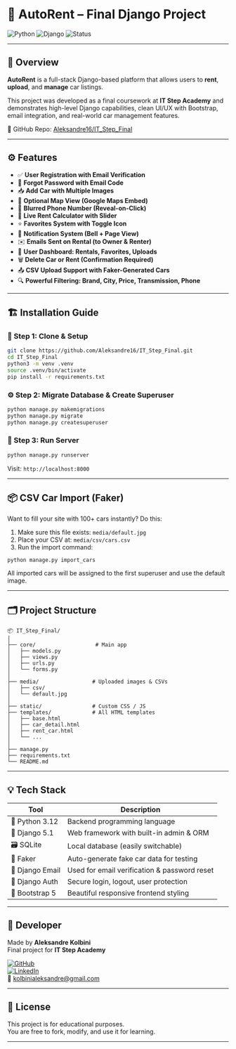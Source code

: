 
# 🚗 AutoRent – Final Django Project

![Python](https://img.shields.io/badge/Python-3.12-blue?style=for-the-badge&logo=python)
![Django](https://img.shields.io/badge/Django-5.1-success?style=for-the-badge&logo=django)
![Status](https://img.shields.io/badge/Status-Completed-brightgreen?style=for-the-badge)

---

## 📌 Overview

**AutoRent** is a full-stack Django-based platform that allows users to **rent**, **upload**, and **manage** car listings.

This project was developed as a final coursework at **IT Step Academy** and demonstrates high-level Django capabilities, clean UI/UX with Bootstrap, email integration, and real-world car management features.

🔗 GitHub Repo: [Aleksandre16/IT_Step_Final](https://github.com/Aleksandre16/IT_Step_Final)

---

## ⚙️ Features

- ✅ **User Registration with Email Verification**
- 🔐 **Forgot Password with Email Code**
- 📥 **Add Car with Multiple Images**
- 📍 **Optional Map View (Google Maps Embed)**
- 📱 **Blurred Phone Number (Reveal-on-Click)**
- 🧮 **Live Rent Calculator with Slider**
- ⭐ **Favorites System with Toggle Icon**
- 🔔 **Notification System (Bell + Page View)**
- ✉️ **Emails Sent on Rental (to Owner & Renter)**
- 🧾 **User Dashboard: Rentals, Favorites, Uploads**
- 🗑️ **Delete Car or Rent (Confirmation Required)**
- 📤 **CSV Upload Support with Faker-Generated Cars**
- 🔍 **Powerful Filtering: Brand, City, Price, Transmission, Phone**

---

## 🏗️ Installation Guide

### 🔧 Step 1: Clone & Setup

```bash
git clone https://github.com/Aleksandre16/IT_Step_Final.git
cd IT_Step_Final
python3 -m venv .venv
source .venv/bin/activate
pip install -r requirements.txt
```

### ⚙️ Step 2: Migrate Database & Create Superuser

```bash
python manage.py makemigrations
python manage.py migrate
python manage.py createsuperuser
```

### 🚀 Step 3: Run Server

```bash
python manage.py runserver
```

Visit: `http://localhost:8000`

---

## 📦 CSV Car Import (Faker)

Want to fill your site with 100+ cars instantly? Do this:

1. Make sure this file exists: `media/default.jpg`  
2. Place your CSV at: `media/csv/cars.csv`
3. Run the import command:

```bash
python manage.py import_cars
```

All imported cars will be assigned to the first superuser and use the default image.

---

## 🗂️ Project Structure

```
📦 IT_Step_Final/
│
├── core/                   # Main app
│   ├── models.py
│   ├── views.py
│   ├── urls.py
│   └── forms.py
│
├── media/                 # Uploaded images & CSVs
│   ├── csv/
│   └── default.jpg
│
├── static/                # Custom CSS / JS
├── templates/             # All HTML templates
│   ├── base.html
│   ├── car_detail.html
│   ├── rent_car.html
│   └── ...
│
├── manage.py
├── requirements.txt
└── README.md
```

---

## 💡 Tech Stack

| Tool             | Description                                 |
|------------------|---------------------------------------------|
| 🐍 Python 3.12     | Backend programming language                |
| 🌱 Django 5.1      | Web framework with built-in admin & ORM     |
| 🗃️ SQLite           | Local database (easily switchable)         |
| 🧪 Faker           | Auto-generate fake car data for testing     |
| 💌 Django Email    | Used for email verification & password reset |
| 🔐 Django Auth     | Secure login, logout, user protection       |
| 🎨 Bootstrap 5     | Beautiful responsive frontend styling       |

---

## 👤 Developer

Made by **Aleksandre Kolbini**  
Final project for **IT Step Academy**

[![GitHub](https://img.shields.io/badge/GitHub-Aleksandre16-black?style=flat&logo=github)](https://github.com/Aleksandre16)  
[![LinkedIn](https://img.shields.io/badge/LinkedIn-Profile-blue?style=flat&logo=linkedin)](https://www.linkedin.com/in/aleksandre-kolbini-266219254/)  
📧 kolbinialeksandre@gmail.com

---

## 📜 License

This project is for educational purposes.  
You are free to fork, modify, and use it for learning.

---
